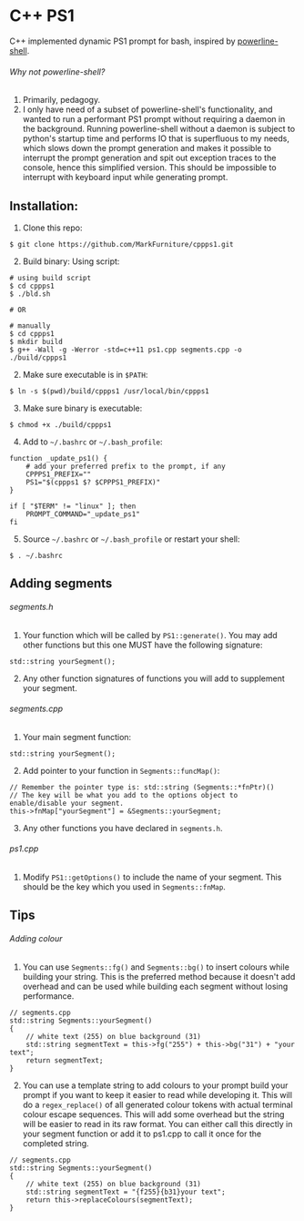 # C++ PS1

C++ implemented dynamic PS1 prompt for bash, inspired by [powerline-shell](https://github.com/b-ryan/powerline-shell).

###### Why not powerline-shell?
1. Primarily, pedagogy.
2. I only have need of a subset of powerline-shell's functionality, and wanted to run a performant PS1 prompt without requiring a daemon in the background. Running powerline-shell without a daemon is subject to python's startup time and performs IO that is superfluous to my needs, which slows down the prompt generation and makes it possible to interrupt the prompt generation and spit out exception traces to the console, hence this simplified version. This should be impossible to interrupt with keyboard input while generating prompt.

## Installation:

1. Clone this repo:
```
$ git clone https://github.com/MarkFurniture/cppps1.git
```
2. Build binary:
Using script:
```
# using build script
$ cd cppps1
$ ./bld.sh

# OR

# manually
$ cd cppps1
$ mkdir build
$ g++ -Wall -g -Werror -std=c++11 ps1.cpp segments.cpp -o ./build/cppps1
```
2. Make sure executable is in `$PATH`:
```
$ ln -s $(pwd)/build/cppps1 /usr/local/bin/cppps1
```
3. Make sure binary is executable:
```
$ chmod +x ./build/cppps1
```
4. Add to `~/.bashrc` or `~/.bash_profile`:
```
function _update_ps1() {
    # add your preferred prefix to the prompt, if any
    CPPPS1_PREFIX=""
    PS1="$(cppps1 $? $CPPPS1_PREFIX)"
}

if [ "$TERM" != "linux" ]; then
    PROMPT_COMMAND="_update_ps1"
fi
```
5. Source `~/.bashrc` or `~/.bash_profile` or restart your shell:
```
$ . ~/.bashrc
```

## Adding segments
###### segments.h
1. Your function which will be called by `PS1::generate()`. You may add other functions but this one MUST have the following signature:
```
std::string yourSegment();
```
2. Any other function signatures of functions you will add to supplement your segment.

###### segments.cpp
1. Your main segment function:
```
std::string yourSegment();
```
2. Add pointer to your function in `Segments::funcMap()`:
```
// Remember the pointer type is: std::string (Segments::*fnPtr)()
// The key will be what you add to the options object to enable/disable your segment.
this->fnMap["yourSegment"] = &Segments::yourSegment;
```
3. Any other functions you have declared in `segments.h`.

###### ps1.cpp
1. Modify `PS1::getOptions()` to include the name of your segment. This should be the key which you used in `Segments::fnMap`.

## Tips
###### Adding colour
1. You can use `Segments::fg()` and `Segments::bg()` to insert colours while building your string. This is the preferred method because it doesn't add overhead and can be used while building each segment without losing performance.
```
// segments.cpp
std::string Segments::yourSegment()
{
	// white text (255) on blue background (31)
	std::string segmentText = this->fg("255") + this->bg("31") + "your text";
	return segmentText;
}
```
2. You can use a template string to add colours to your prompt build your prompt if you want to keep it easier to read while developing it. This will do a `regex_replace()` of all generated colour tokens with actual terminal colour escape sequences. This will add some overhead but the string will be easier to read in its raw format. You can either call this directly in your segment function or add it to ps1.cpp to call it once for the completed string.
```
// segments.cpp
std::string Segments::yourSegment()
{
	// white text (255) on blue background (31)
	std::string segmentText = "{f255}{b31}your text";
	return this->replaceColours(segmentText);
}
```